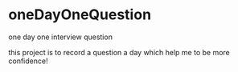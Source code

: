 # oneDayOneQuestion
one day one interview question

this project is to record a question a day which help me to be more confidence!